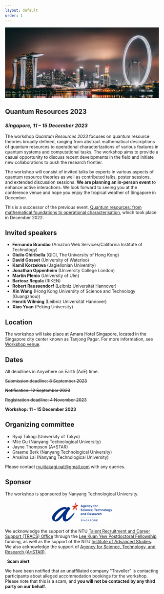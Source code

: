 ```yaml
---
layout: default
order: 1
---
```


<!-- ![Marina Bay](https://live.staticflickr.com/8369/8463911183_ea4f26d3d6_c_d.jpg) -->
<!-- ![Merlion](/merlion.jpg) -->
<!-- ![Marina Bay Sands](/sands.jpg) -->
![Merlina Bay](/marina_bay.jpg)
<!-- ![Group photo](/photo.jpg) -->


## Quantum Resources 2023
<h3 class="lessspace"><em>Singapore, 11 &ndash; 15 December 2023</em></h3>


The workshop *Quantum Resources 2023* focuses on quantum resource theories broadly defined, ranging from abstract mathematical descriptions of quantum resources to operational characterizations of various features in quantum systems and computational tasks. The workshop aims to provide a casual opportunity to discuss recent developments in the field and initiate new collaborations to push the research frontier.   

The workshop will consist of invited talks by experts in various aspects of quantum resource theories as well as contributed talks, poster sessions, and extended discussion sessions. **We are planning an in-person event** to enhance active interactions. We look forward to seeing you at the conference venue and hope you enjoy the tropical weather of Singapore in December.  

This is a successor of the previous event, [Quantum resources: from mathematical foundations to operational characterisation](https://2022.quantumresources.science/), which took place in December 2022. 

<!-- Various properties of quantum systems are starting to find use in the development of practical quantum technologies, elevating phenomena such as entanglement and coherence from mathematical curiosities to physical resources. The framework of quantum resource theories aims to understand these features in a unified fashion and establish methods to characterise them effectively.

The workshop *Quantum Resources 2023* is concerned with the theoretical investigation of quantum resources, and in particular on bridging the gap between the abstract mathematical description of resource theories and the protocols for their practical exploitation. 

The workshop will consist of invited talks by experts in various aspects of quantum resource theories as well as contributed talks, poster sessions, and extended discussion sessions. -->


## Invited speakers

* **Fernando Brandão** (Amazon Web Services/California Institute of Technology)
* **Giulio Chiribella** (QICI, The University of Hong Kong)
* **David Gosset** (University of Waterloo)
* **Kamil Korzekwa** (Jagiellonian University)
* **Jonathan Oppenheim** (University College London)
* **Martin Plenio** (University of Ulm)
* **Bartosz Regula** (RIKEN)
* **Robert Raussendorf** (Leibniz Universität Hannover) 
* **Xin Wang** (Hong Kong University of Science and Technology (Guangzhou))
* **Henrik Wilming** (Leibniz Universität Hannover) 
* **Xiao Yuan** (Peking University)

## Location

The workshop will take place at Amara Hotel Singapore, located in the Singapore city center known as Tanjong Pagar. For more information, see [Workshop venue](/venue).

<!-- <div class="covid"><p><b><i class="fas fa-info-circle"></i>&nbsp; COVID-19 vaccination notice</b></p>
	<p>The workshop will be <b>fully in person</b>, and no virtual participation options are planned. All participants will be subject to the <a href="https://www.ica.gov.sg/enter-transit-depart/entering-singapore">entry restrictions of Singapore</a>, which (as of November 2022) require every short-term visitor to be <b>fully vaccinated against COVID-19</b>. This typically means at least one or two doses of a WHO-approved vaccine, depending on the type. </p>
	<p>Please familiarise yourself with the <a href="https://www.ica.gov.sg/enter-transit-depart/entering-singapore">Singapore entry checklist</a>; note in particular that visitors are required to <b>prepare proof of vaccination status</b> and <b>fill out an online entry card in advance of their arrival</b>. The workshop organizers will not take responsibility should any participant be denied entry to the country.</p>
</div> -->

## Dates

All deadlines in Anywhere on Earth (AoE) time.

~~Submission deadline: 8 September 2023~~               

~~Notification: 12 September 2023~~

~~Registration deadline: 4 November 2023~~

**Workshop: 11 &ndash; 15 December 2023**

<!-- Submission deadline: 13 August 2023   
Notification: 10 September 2023            
Registration deadline: 31 October 2023   
Workshop: 11 &ndash; 15 December 2023 -->


## Organizing committee

* Ryuji Takagi (University of Tokyo)
* Mile Gu (Nanyang Technological University)
* Jayne Thompson (A*STAR)
* Graeme Berk (Nanyang Technological University)
* Amalina Lai (Nanyang Technological University)
  
Please contact <a href="mailto:ryujitakagi.pat@gmail.com">ryujitakagi.pat@gmail.com</a> with any queries.

## Sponsor

The workshop is sponsored by Nanyang Technological University.<br />
<p align="middle">
<!--<img src="https://vectorlogoseek.com/wp-content/uploads/2019/10/nanyang-technological-university-ntu-vector-logo.png" width="300" /> &nbsp;-->
<img src="Astar.png" width="200" />
</p> 

<!-- <a href="http://ntu.edu.sg"><img src="https://vectorlogoseek.com/wp-content/uploads/2019/10/nanyang-technological-university-ntu-vector-logo.png" width="400px" /></a>  <img src="Astar.png" width="=200px" /><br />-->

We acknowledge the support of the NTU <a href="https://www.ntu.edu.sg/research/research-careers">Talent Recruitment and Career Support (TRACS) Office</a> through the <a href="https://www.ntu.edu.sg/research/research-careers/lee-kuan-yew-postdoctoral-fellowship-(lkypdf)">Lee Kuan Yew Postdoctoral Fellowship</a> funding, as well as the support of the NTU <a href="https://www.ntu.edu.sg/ias">Institute of Advanced Studies</a>.
We also acknowledge the support of <a href="https://www.a-star.edu.sg/">Agency for Science, Technology, and Research (A*STAR)</a>.

<!-- We also thank Horizon Quantum Computing for the support.<br /><br />
<a href="https://www.horizonquantum.com"><img src="/horizon.png" width="300px" /></a> -->


<div class="warning"><p><b><i class="fas fa-exclamation-triangle"></i>&nbsp; Scam alert</b></p>
	<p>We have been notified that an unaffiliated company "Traveller" is contacting participants about alleged accommodation bookings for the workshop. Please note that this is a scam, and <b>you will not be contacted by any third party on our behalf</b>.</p>
</div> 
